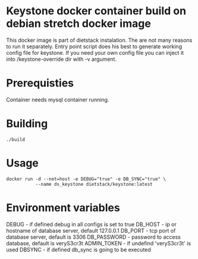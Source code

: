 # Keystone docker container build on debian stretch docker image

This docker image is part of dietstack instalation. The are not many reasons to run it separately. 
Entry point script does his best to generate working config file for keystone. If you need your own
config file you can inject it into /keystone-override dir with -v argument.

# Prerequisties
Container needs mysql container running.

# Building

```
./build
```

# Usage

```
docker run -d --net=host -e DEBUG="true" -e DB_SYNC="true" \
           --name ds_keystone dietstack/keystone:latest
```

# Environment variables

DEBUG - if defined debug in all configs is set to true
DB_HOST - ip or hostname of database server, default 127.0.0.1
DB_PORT - tcp port of database server, default is 3306
DB_PASSWORD - password to access database, default is veryS3cr3t
ADMIN_TOKEN - if undefind 'veryS3cr3t' is used
DBSYNC - if defined db_sync is going to be executed

